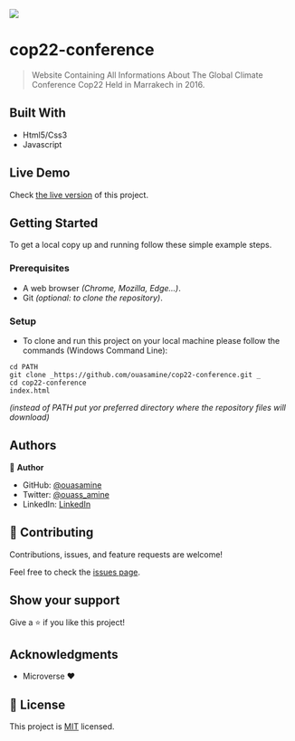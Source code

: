 

![](https://img.shields.io/badge/Microverse-blueviolet)

# cop22-conference

> Website Containing All Informations About The Global Climate Conference Cop22 Held in Marrakech in 2016.


## Built With

- Html5/Css3
- Javascript

## Live Demo

Check [the live version](https://ouasamine.github.io/live) of this project.

## Getting Started

To get a local copy up and running follow these simple example steps.

### Prerequisites

  - A web browser _(Chrome, Mozilla, Edge...)_.
  - Git _(optional: to clone the repository)_.

### Setup

  - To clone and run this project on your local machine please follow the commands (Windows Command Line):
  ```
  cd PATH 
  git clone _https://github.com/ouasamine/cop22-conference.git _
  cd cop22-conference
  index.html 
  ```
  _(instead of PATH put yor preferred directory where the repository files will download)_


## Authors

👤 **Author**

- GitHub: [@ouasamine](https://github.com/ouasamine)
- Twitter: [@ouass_amine](https://twitter.com/ouass_amine)
- LinkedIn: [LinkedIn](https://www.linkedin.com/in/amine-ouassef-314686214/)

## 🤝 Contributing

Contributions, issues, and feature requests are welcome!

Feel free to check the [issues page](../../issues/).

## Show your support

Give a ⭐️ if you like this project!

## Acknowledgments

- Microverse :heart:

## 📝 License

This project is [MIT](./LICENSE) licensed.
